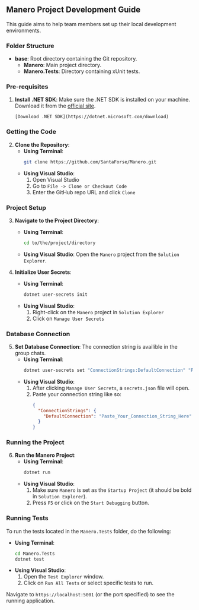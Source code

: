 ﻿## Manero Project Development Guide

This guide aims to help team members set up their local development environments.

### Folder Structure

- **base**: Root directory containing the Git repository.
  - **Manero**: Main project directory.
  - **Manero.Tests**: Directory containing xUnit tests.

### Pre-requisites

1. **Install .NET SDK**: Make sure the .NET SDK is installed on your machine. Download it from the [official site](https://dotnet.microsoft.com/download).

   `[Download .NET SDK](https://dotnet.microsoft.com/download)`

### Getting the Code

2. **Clone the Repository**: 
   - **Using Terminal**: 
     ```bash
     git clone https://github.com/SantaForse/Manero.git
     ```
   - **Using Visual Studio**: 
     1. Open Visual Studio
     2. Go to `File -> Clone or Checkout Code`
     3. Enter the GitHub repo URL and click `Clone`

### Project Setup

3. **Navigate to the Project Directory**: 
   - **Using Terminal**: 
     ```bash
     cd to/the/project/directory
     ```
   - **Using Visual Studio**: Open the `Manero` project from the `Solution Explorer`.

4. **Initialize User Secrets**: 
   - **Using Terminal**: 
     ```bash
     dotnet user-secrets init
     ```
   - **Using Visual Studio**: 
     1. Right-click on the `Manero` project in `Solution Explorer`
     2. Click on `Manage User Secrets`

### Database Connection

5. **Set Database Connection**: 
   The connection string is availible in the group chats.
   - **Using Terminal**: 
     ```bash
     dotnet user-secrets set "ConnectionStrings:DefaultConnection" "Paste_Your_Connection_String_Here"
     ```
   - **Using Visual Studio**: 
     1. After clicking `Manage User Secrets`, a `secrets.json` file will open.
     2. Paste your connection string like so:
        ```json
        {
          "ConnectionStrings": {
            "DefaultConnection": "Paste_Your_Connection_String_Here"
          }
        }
        ```

### Running the Project

6. **Run the Manero Project**: 
   - **Using Terminal**: 
     ```bash
     dotnet run
     ```
   - **Using Visual Studio**: 
     1. Make sure `Manero` is set as the `Startup Project` (it should be bold in `Solution Explorer`).
     2. Press `F5` or click on the `Start Debugging` button.

### Running Tests

To run the tests located in the `Manero.Tests` folder, do the following:

   - **Using Terminal**: 
     ```bash
     cd Manero.Tests
     dotnet test
     ```
   - **Using Visual Studio**: 
     1. Open the `Test Explorer` window.
     2. Click on `Run All Tests` or select specific tests to run.

Navigate to `https://localhost:5001` (or the port specified) to see the running application.
